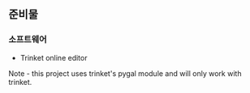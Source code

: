 ## 준비물

### 소프트웨어

+ Trinket online editor

Note - this project uses trinket's pygal module and will only work with trinket.